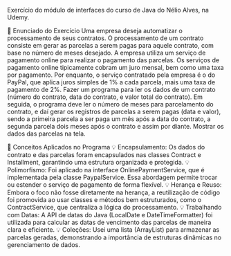 Exercício do módulo de interfaces do curso de Java do Nélio Alves, na Udemy.

📝 Enunciado do Exercício
Uma empresa deseja automatizar o processamento de seus contratos. O processamento de um contrato consiste em gerar as parcelas a serem pagas para aquele contrato, com base no número de meses desejado.
A empresa utiliza um serviço de pagamento online para realizar o pagamento das parcelas. Os serviços de pagamento online tipicamente cobram um juro mensal, bem como uma taxa por pagamento. Por enquanto, o serviço contratado pela empresa é o do PayPal, que aplica juros simples de 1% a cada parcela, mais uma taxa de pagamento de 2%.
Fazer um programa para ler os dados de um contrato (número do contrato, data do contrato, e valor total do contrato). Em seguida, o programa deve ler o número de meses para parcelamento do contrato, e daí gerar os registros de parcelas a serem pagas (data e valor), sendo a primeira parcela a ser paga um mês após a data do contrato, a segunda parcela dois meses após o contrato e assim por diante. Mostrar os dados das parcelas na tela.

🔑 Conceitos Aplicados no Programa
💡 Encapsulamento:
Os dados do contrato e das parcelas foram encapsulados nas classes Contract e Installment, garantindo uma estrutura organizada e protegida.
💡 Polimorfismo:
Foi aplicado na interface OnlinePaymentService, que é implementada pela classe PaypalService. Essa abordagem permite trocar ou estender o serviço de pagamento de forma flexível.
💡 Herança e Reuso:
Embora o foco não fosse diretamente na herança, a reutilização de código foi promovida ao usar classes e métodos bem estruturados, como o ContractService, que centraliza a lógica do processamento.
💡 Trabalhando com Datas:
A API de datas do Java (LocalDate e DateTimeFormatter) foi utilizada para calcular as datas de vencimento das parcelas de maneira clara e eficiente.
💡 Coleções:
Usei uma lista (ArrayList) para armazenar as parcelas geradas, demonstrando a importância de estruturas dinâmicas no gerenciamento de dados.
